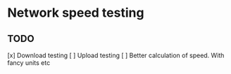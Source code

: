 # Network speed testing

## TODO

[x] Download testing
[ ] Upload testing
[ ] Better calculation of speed. With fancy units etc
